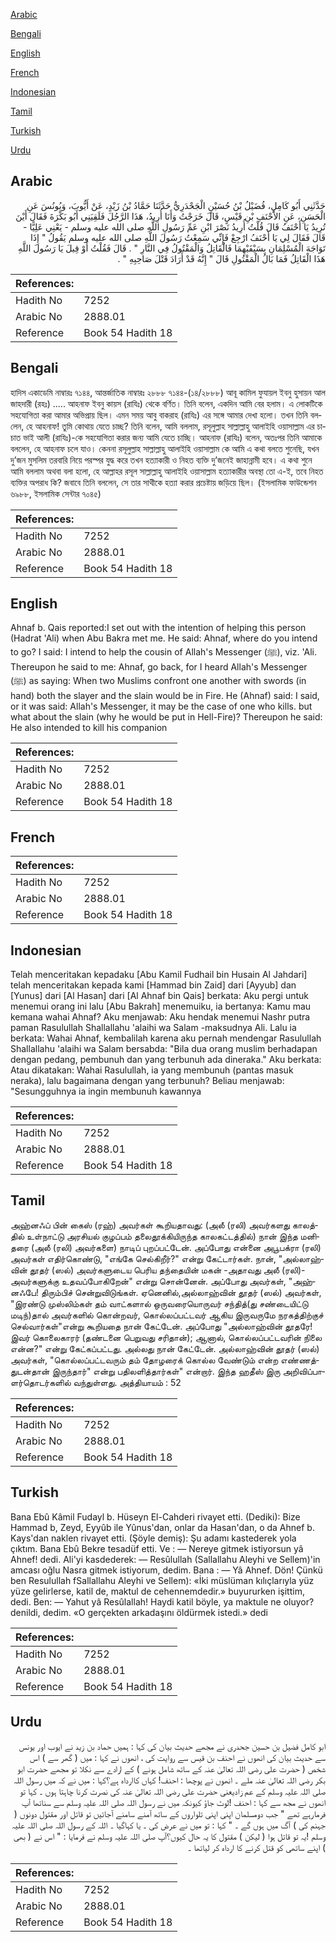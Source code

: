 [Arabic](#arabic)

[Bengali](#bengali)

[English](#english)

[French](#french)

[Indonesian](#indonesian)

[Tamil](#tamil)

[Turkish](#turkish)

[Urdu](#urdu)

## Arabic


<div dir="rtl" lang="ar" style={{fontSize:'larger',backgroundColor:'#f8f9fa',padding:20}}>
حَدَّثَنِي أَبُو كَامِلٍ، فُضَيْلُ بْنُ حُسَيْنٍ الْجَحْدَرِيُّ حَدَّثَنَا حَمَّادُ بْنُ زَيْدٍ، عَنْ أَيُّوبَ، وَيُونُسَ عَنِ الْحَسَنِ، عَنِ الأَحْنَفِ بْنِ قَيْسٍ، قَالَ خَرَجْتُ وَأَنَا أُرِيدُ، هَذَا الرَّجُلَ فَلَقِيَنِي أَبُو بَكْرَةَ فَقَالَ أَيْنَ تُرِيدُ يَا أَحْنَفُ قَالَ قُلْتُ أُرِيدُ نَصْرَ ابْنِ عَمِّ رَسُولِ اللَّهِ صلى الله عليه وسلم - يَعْنِي عَلِيًّا - قَالَ فَقَالَ لِي يَا أَحْنَفُ ارْجِعْ فَإِنِّي سَمِعْتُ رَسُولَ اللَّهِ صلى الله عليه وسلم يَقُولُ ‏"‏ إِذَا تَوَاجَهَ الْمُسْلِمَانِ بِسَيْفَيْهِمَا فَالْقَاتِلُ وَالْمَقْتُولُ فِي النَّارِ ‏"‏ ‏.‏ قَالَ فَقُلْتُ أَوْ قِيلَ يَا رَسُولَ اللَّهِ هَذَا الْقَاتِلُ فَمَا بَالُ الْمَقْتُولِ قَالَ ‏"‏ إِنَّهُ قَدْ أَرَادَ قَتْلَ صَاحِبِهِ ‏"‏ ‏.‏
</div>
<div style={{backgroundColor:'#f8f9fa',padding:20, marginBottom: 10}}><table> <thead> <tr> <th>References:</th> <th></th> </tr> </thead> <tbody><tr><td>Hadith No</td><td>7252</td></tr><tr><td>Arabic No</td><td>2888.01</td></tr><tr><td>Reference</td><td>Book 54 Hadith 18</td></tr></tbody></table></div>

## Bengali


<div dir="ltr" lang="bn" style={{fontSize:'larger',backgroundColor:'#f8f9fa',padding:20}}>
হাদিস একাডেমি নাম্বারঃ ৭১৪৪, আন্তর্জাতিক নাম্বারঃ ২৮৮৮ ৭১৪৪-(১৪/২৮৮৮) আবূ কামিল ফুযায়ল ইবনু হুসায়ন আল জাহদারী (রহঃ) ..... আহনাফ ইবনু কায়স (রাযিঃ) থেকে বর্ণিত। তিনি বলেন, একদিন আমি বের হলাম। এ লোকটিকে সহযোগিতা করা আমার অভিপ্রায় ছিল। এমন সময় আবু বাকরাহ (রাযিঃ) এর সঙ্গে আমার দেখা হলো। তখন তিনি বললেন, হে আহনাফ! তুমি কোথায় যেতে চাচ্ছ? তিনি বলেন, আমি বললাম, রসূলুল্লাহ সাল্লাল্লাহু আলাইহি ওয়াসাল্লাম এর চাচাত ভাই আলী (রাযিঃ)-কে সহযোগিতা করার জন্য আমি যেতে চাচ্ছি। আহনাফ (রাযিঃ) বলেন, অতঃপর তিনি আমাকে বললেন, হে আহনাফ চলে যাও। কেননা রসূলুল্লাহ সাল্লাল্লাহু আলাইহি ওয়াসাল্লাম কে আমি এ কথা বলতে শুনেছি, যখন দু’জন মুসলিম তরবারি নিয়ে পরস্পর যুদ্ধ করে তখন হত্যাকারী ও নিহত ব্যক্তি দু’জনেই জাহান্নামী হবে। এ কথা শুনে আমি বললাম অথবা বলা হলো, হে আল্লাহর রসূল সাল্লাল্লাহু আলাইহি ওয়াসাল্লাম হত্যাকারীর অবস্থা তো এ-ই, তবে নিহত ব্যক্তির অপরাধ কি? জবাবে তিনি বললেন, সে তার সাথীকে হত্যা করার প্রচেষ্টায় জড়িয়ে ছিল। (ইসলামিক ফাউন্ডেশন ৬৯৮৮, ইসলামিক সেন্টার ৭০৪৫)
</div>
<div style={{backgroundColor:'#f8f9fa',padding:20, marginBottom: 10}}><table> <thead> <tr> <th>References:</th> <th></th> </tr> </thead> <tbody><tr><td>Hadith No</td><td>7252</td></tr><tr><td>Arabic No</td><td>2888.01</td></tr><tr><td>Reference</td><td>Book 54 Hadith 18</td></tr></tbody></table></div>

## English


<div dir="ltr" lang="en" style={{fontSize:'larger',backgroundColor:'#f8f9fa',padding:20}}>
Ahnaf b. Qais reported:I set out with the intention of helping this person (Hadrat 'Ali) when Abu Bakra met me. He said: Ahnaf, where do you intend to go? I said: I intend to help the cousin of Allah's Messenger (ﷺ), viz. 'Ali. Thereupon he said to me: Ahnaf, go back, for I heard Allah's Messenger (ﷺ) as saying: When two Muslims confront one another with swords (in hand) both the slayer and the slain would be in Fire. He (Ahnaf) said: I said, or it was said: Allah's Messenger, it may be the case of one who kills. but what about the slain (why he would be put in Hell-Fire)? Thereupon he said: He also intended to kill his companion
</div>
<div style={{backgroundColor:'#f8f9fa',padding:20, marginBottom: 10}}><table> <thead> <tr> <th>References:</th> <th></th> </tr> </thead> <tbody><tr><td>Hadith No</td><td>7252</td></tr><tr><td>Arabic No</td><td>2888.01</td></tr><tr><td>Reference</td><td>Book 54 Hadith 18</td></tr></tbody></table></div>

## French


<div dir="ltr" lang="fr" style={{fontSize:'larger',backgroundColor:'#f8f9fa',padding:20}}>

</div>
<div style={{backgroundColor:'#f8f9fa',padding:20, marginBottom: 10}}><table> <thead> <tr> <th>References:</th> <th></th> </tr> </thead> <tbody><tr><td>Hadith No</td><td>7252</td></tr><tr><td>Arabic No</td><td>2888.01</td></tr><tr><td>Reference</td><td>Book 54 Hadith 18</td></tr></tbody></table></div>

## Indonesian


<div dir="ltr" lang="id" style={{fontSize:'larger',backgroundColor:'#f8f9fa',padding:20}}>
Telah menceritakan kepadaku [Abu Kamil Fudhail bin Husain Al Jahdari] telah menceritakan kepada kami [Hammad bin Zaid] dari [Ayyub] dan [Yunus] dari [Al Hasan] dari [Al Ahnaf bin Qais] berkata: Aku pergi untuk menemui orang ini lalu [Abu Bakrah] menemuiku, ia bertanya: Kamu mau kemana wahai Ahnaf? Aku menjawab: Aku hendak menemui Nashr putra paman Rasulullah Shallallahu 'alaihi wa Salam -maksudnya Ali. Lalu ia berkata: Wahai Ahnaf, kembalilah karena aku pernah mendengar Rasulullah Shallallahu 'alaihi wa Salam bersabda: "Bila dua orang muslim berhadapan dengan pedang, pembunuh dan yang terbunuh ada dineraka." Aku berkata: Atau dikatakan: Wahai Rasulullah, ia yang membunuh (pantas masuk neraka), lalu bagaimana dengan yang terbunuh? Beliau menjawab: "Sesungguhnya ia ingin membunuh kawannya
</div>
<div style={{backgroundColor:'#f8f9fa',padding:20, marginBottom: 10}}><table> <thead> <tr> <th>References:</th> <th></th> </tr> </thead> <tbody><tr><td>Hadith No</td><td>7252</td></tr><tr><td>Arabic No</td><td>2888.01</td></tr><tr><td>Reference</td><td>Book 54 Hadith 18</td></tr></tbody></table></div>

## Tamil


<div dir="ltr" lang="ta" style={{fontSize:'larger',backgroundColor:'#f8f9fa',padding:20}}>
அஹ்னஃப் பின் கைஸ் (ரஹ்) அவர்கள் கூறியதாவது: (அலீ (ரலி) அவர்களது காலத்தில் உள்நாட்டு அரசியல் குழப்பம் தலைதூக்கியிருந்த காலகட்டத்தில்) நான் இந்த மனிதரை (அலீ (ரலி) அவர்களை) நாடிப் புறப்பட்டேன். அப்போது என்னை அபூபக்ரா (ரலி) அவர்கள் எதிர்கொண்டு, "எங்கே செல்கிறீர்?" என்று கேட்டார்கள். நான், "அல்லாஹ்வின் தூதர் (ஸல்) அவர்களுடைய பெரிய தந்தையின் மகன் -அதாவது அலீ (ரலி)- அவர்களுக்கு உதவப்போகிறேன்" என்று சொன்னேன். அப்போது அவர்கள், "அஹ்னஃபே! திரும்பிச் சென்றுவிடுங்கள். ஏனெனில்,அல்லாஹ்வின் தூதர் (ஸல்) அவர்கள், "இரண்டு முஸ்லிம்கள் தம் வாட்களால் ஒருவரையொருவர் சந்தித்(து சண்டையிட்டு மடிந்)தால் அவர்களில் கொன்றவர், கொல்லப்பட்டவர் ஆகிய இருவருமே நரகத்திற்குச் செல்வார்கள்"என்று கூறியதை நான் கேட்டேன். அப்போது "அல்லாஹ்வின் தூதரே! இவர் கொலைகாரர் (தண்டனை பெறுவது சரிதான்); ஆனால், கொல்லப்பட்டவரின் நிலை என்ன?" என்று கேட்கப்பட்டது. அல்லது நான் கேட்டேன். அல்லாஹ்வின் தூதர் (ஸல்) அவர்கள், "கொல்லப்பட்டவரும் தம் தோழரைக் கொல்ல வேண்டும் என்ற எண்ணத்துடன்தான் இருந்தார்" என்று பதிலளித்தார்கள்" என்றார். இந்த ஹதீஸ் இரு அறிவிப்பாளர்தொடர்களில் வந்துள்ளது. அத்தியாயம் : 52
</div>
<div style={{backgroundColor:'#f8f9fa',padding:20, marginBottom: 10}}><table> <thead> <tr> <th>References:</th> <th></th> </tr> </thead> <tbody><tr><td>Hadith No</td><td>7252</td></tr><tr><td>Arabic No</td><td>2888.01</td></tr><tr><td>Reference</td><td>Book 54 Hadith 18</td></tr></tbody></table></div>

## Turkish


<div dir="ltr" lang="tr" style={{fontSize:'larger',backgroundColor:'#f8f9fa',padding:20}}>
Bana Ebû Kâmil Fudayl b. Hüseyn El-Cahderi rivayet etti. (Dediki): Bize Hammad b, Zeyd, Eyyûb ile Yûnus'dan, onlar da Hasan'dan, o da Ahnef b. Kays'dan naklen rivayet etti. (Şöyle demiş): Şu adamı kastederek yola çıktım. Bana Ebû Bekre tesadüf etti. Ve : — Nereye gitmek istiyorsun yâ Ahnef! dedi. Ali'yi kasdederek: — Resûlullah (Sallallahu Aleyhi ve Sellem)'in amcası oğlu Nasra gitmek istiyorum, dedim. Bana : — Yâ Ahnef. Dön! Çünkü ben Resulullah fSallallahu Aleyhi ve Sellem): «İki müslüman kılıçlarıyla yüz yüze gelirlerse, katil de, maktul de cehennemdedir.» buyururken işittim, dedi. Ben: — Yahut yâ Resûlallah! Haydi katil böyle, ya maktule ne oluyor? denildi, dedim. «O gerçekten arkadaşını öldürmek istedi.» dedi
</div>
<div style={{backgroundColor:'#f8f9fa',padding:20, marginBottom: 10}}><table> <thead> <tr> <th>References:</th> <th></th> </tr> </thead> <tbody><tr><td>Hadith No</td><td>7252</td></tr><tr><td>Arabic No</td><td>2888.01</td></tr><tr><td>Reference</td><td>Book 54 Hadith 18</td></tr></tbody></table></div>

## Urdu


<div dir="rtl" lang="ur" style={{fontSize:'larger',backgroundColor:'#f8f9fa',padding:20}}>
ابو کامل فضیل بن حسین جحدری نے مجھے حدیث بیان کی کہا : ہمیں حماد بن زید نے ایوب اور یونس سے حدیث بیان کی انھوں نے احنف بن قیس سے روایت کی ، انھوں نے کہا : میں ( گھر سے ) اس شخص ( حضرت علی رضی اللہ تعالیٰ عنہ کے ساتھ شامل ہونے ) کے ارادے سے نکلا تو مجھے حضرت ابو بکر رضی اللہ تعالیٰ عنہ ملے ۔ انھوں نے پوچھا : احنف! کہاں کاارداہ ہے؟کہا : میں نے کہ میں رسول اللہ صلی اللہ علیہ وسلم کے عم زادیعنی حضرت علی رضی اللہ تعالیٰ عنہ کی نصرت کرنا چاہتا ہوں ۔ کہا تو انھوں نے مجھ سے کہا : احنف !لوٹ جاؤ کیونکہ میں نے رسول اللہ صلی اللہ علیہ وسلم سے سناتھا آپ فرمارہے تھے " جب دومسلمان اپنی اپنی تلواروں کے ساتھ آمنے سامنے آجائیں تو قاتل اور مقتول دونوں ( جہنم کی ) آگ میں ہوں گے ۔ " کہا : تو میں نے عرض کی ۔ یا کہاگیا ۔ اللہ کے رسول اللہ صلی اللہ علیہ وسلم !یہ تو قاتل ہوا ( لیکن ) مقتول کا یہ حال کیوں؟آپ صلی اللہ علیہ وسلم نے فرمایا : " اس نے ( بھی ) اپنے ساتھی کو قتل کرنے کا ارداہ کر لیاتھا ۔
</div>
<div style={{backgroundColor:'#f8f9fa',padding:20, marginBottom: 10}}><table> <thead> <tr> <th>References:</th> <th></th> </tr> </thead> <tbody><tr><td>Hadith No</td><td>7252</td></tr><tr><td>Arabic No</td><td>2888.01</td></tr><tr><td>Reference</td><td>Book 54 Hadith 18</td></tr></tbody></table></div>
